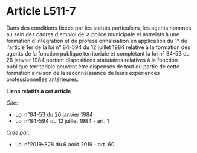 # Article L511-7

Dans des conditions fixées par les statuts particuliers, les agents nommés au sein des cadres d'emploi de la police
municipale et astreints à une formation d'intégration et de professionnalisation en application du 1° de l'article 1er de la
loi n° 84-594 du 12 juillet 1984 relative à la formation des agents de la fonction publique territoriale et complétant la loi
n° 84-53 du 26 janvier 1984 portant dispositions statutaires relatives à la fonction publique territoriale peuvent être
dispensés de tout ou partie de cette formation à raison de la reconnaissance de leurs expériences professionnelles
antérieures.

**Liens relatifs à cet article**

_Cite_:

  - Loi n°84-53 du 26 janvier 1984
  - Loi n°84-594 du 12 juillet 1984 - art. 1

_Créé par_:

  - Loi n°2019-828 du 6 août 2019 - art. 60
